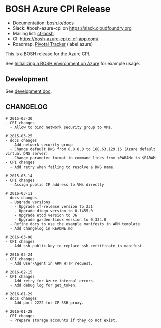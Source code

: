 # BOSH Azure CPI Release

* Documentation: [bosh.io/docs](https://bosh.io/docs)
* Slack: #bosh-azure-cpi on <https://slack.cloudfoundry.org>
* Mailing list: [cf-bosh](https://lists.cloudfoundry.org/pipermail/cf-bosh)
* CI: <https://bosh-azure-cpi.ci.cf-app.com/>
* Roadmap: [Pivotal Tracker](https://www.pivotaltracker.com/n/projects/1133984) (label:azure)

This is a BOSH release for the Azure CPI.

See [Initializing a BOSH environment on Azure](https://bosh.io/docs/init-azure.html) for example usage.

## Development

See [development doc](docs/development.md).

## CHANGELOG
```
# 2015-03-30
- CPI changes
  - Allow to bind network security group to VMs.

# 2015-03-25
- docs changes
  - Add network security group
  - Change default DNS from 8.8.8.8 to 168.63.129.16 (Azure default virtual DNS server)
  - Change parameter format in command lines from <PARAM> to $PARAM
- CPI changes
  - Add retry when failing to resolve a DNS name.

# 2015-03-14
- CPI changes
  - Assign public IP address to VMs directly

# 2016-03-11
- docs changes
  - Upgrade versions
    - Upgrade cf-release version to 231
    - Upgrade diego version to 0.1455.0
    - Upgrade etcd version to 36
    - Upgrade garden-linux version to 0.334.0
  - Refine docs to use the example manifests in ARM template.
  - Add changelog in README.md

# 2016-03-08
- CPI changes
  - Add ssh_public_key to replace ssh_certificate in manifest.

# 2016-02-24
- CPI changes
  - Add User-Agent in ARM HTTP request.

# 2016-02-15
- CPI changes
  - Add retry for Azure internal errors.
  - Add debug log for get_token.

# 2016-01-29
- docs changes
  - Add port 2222 for CF SSH proxy.

# 2016-01-28
- CPI changes
  - Prepare storage accounts if they do not exist.
```